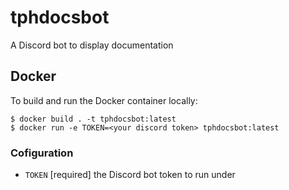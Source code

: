 # tphdocsbot

A Discord bot to display documentation

## Docker

To build and run the Docker container locally:

```console
$ docker build . -t tphdocsbot:latest
$ docker run -e TOKEN=<your discord token> tphdocsbot:latest
```

### Cofiguration

  * `TOKEN` [required] the Discord bot token to run under

